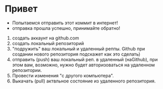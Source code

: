 # Привет

* Попытаемся отправить этот коммит в интернет!
* отправка прошла успешно, принимайте обратно!

1. создать аккаунт на github.com
2. создать локальный репозиторий
3. "подружить" ваш локальный и удаленный реппы. Github при создании нового репозитория подскажет как это сделать)
4. отправить (push) ваш локальный реп. в удаленный (наGithub), при этом вам, возможно, нужно будет авторизоваться на удаленном репозитории.
5. Провести изменения "с другого компьютера".
6. Выкачать (pull) актвльное состояние из удаленного репозитория.